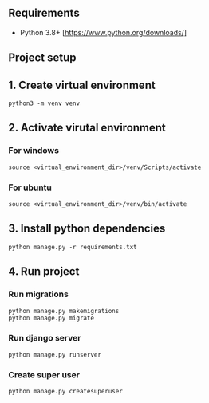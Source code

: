 ## Requirements
- Python 3.8+ [https://www.python.org/downloads/]

## Project setup
## 1. Create virtual environment

    python3 -m venv venv

## 2. Activate virutal environment

### For windows
    source <virtual_environment_dir>/venv/Scripts/activate

### For ubuntu
    source <virtual_environment_dir>/venv/bin/activate

## 3. Install python dependencies
    python manage.py -r requirements.txt

## 4. Run project

### Run migrations
    python manage.py makemigrations
    python manage.py migrate

### Run django server
    python manage.py runserver

### Create super user
    python manage.py createsuperuser
    
